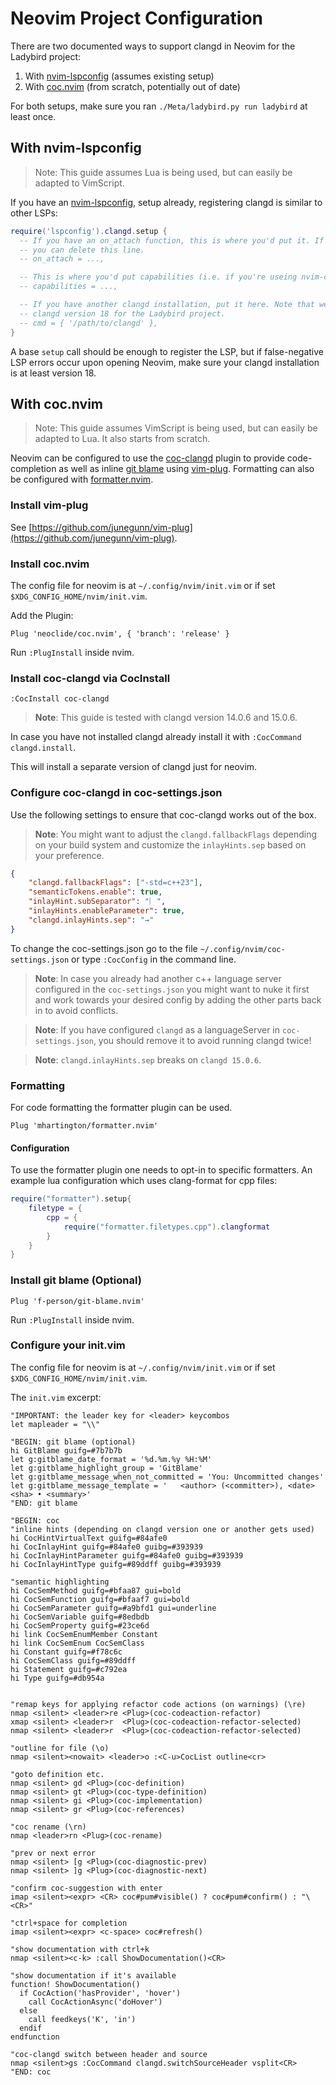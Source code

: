 # Neovim Project Configuration

There are two documented ways to support clangd in Neovim for the Ladybird
project:

1. With [nvim-lspconfig](https://github.com/neovim/nvim-lspconfig) (assumes existing setup)
2. With [coc.nvim](https://github.com/neoclide/coc.nvim) (from scratch, potentially out of date)

For both setups, make sure you ran `./Meta/ladybird.py run ladybird` at least
once.

## With nvim-lspconfig

> Note: This guide assumes Lua is being used, but can easily be adapted to
> VimScript.

If you have an [nvim-lspconfig](https://github.com/neovim/nvim-lspconfig), setup
already, registering clangd is similar to other LSPs:
```lua
require('lspconfig').clangd.setup {
  -- If you have an on_attach function, this is where you'd put it. If not,
  -- you can delete this line.
  -- on_attach = ...,

  -- This is where you'd put capabilities (i.e. if you're useing nvim-cmp)
  -- capabilities = ...,

  -- If you have another clangd installation, put it here. Note that we use
  -- clangd version 18 for the Ladybird project.
  -- cmd = { '/path/to/clangd' },
}
```

A base `setup` call should be enough to register the LSP, but if false-negative
LSP errors occur upon opening Neovim, make sure your clangd installation is at
least version 18.

## With coc.nvim

> Note: This guide assumes VimScript is being used, but can easily be adapted to
> Lua. It also starts from scratch.

Neovim can be configured to use the [coc-clangd](https://github.com/clangd/coc-clangd)
plugin to provide code-completion as well as inline
[git blame](https://github.com/f-person/git-blame.nvim) using [vim-plug](https://github.com/junegunn/vim-plug).
Formatting can also be configured with [formatter.nvim](https://github.com/mhartington/formatter.nvim).

### Install vim-plug

See [https://github.com/junegunn/vim-plug](https://github.com/junegunn/vim-plug).

### Install coc.nvim

The config file for neovim is at `~/.config/nvim/init.vim` or if
set `$XDG_CONFIG_HOME/nvim/init.vim`.

Add the Plugin:

```vim
Plug 'neoclide/coc.nvim', { 'branch': 'release' }
```

Run `:PlugInstall` inside nvim.

### Install coc-clangd via CocInstall

```vim
:CocInstall coc-clangd
```

> **Note**: This guide is tested with clangd version 14.0.6 and 15.0.6.

In case you have not installed clangd already install it with
`:CocCommand clangd.install`.

This will install a separate version of clangd just for neovim.

### Configure coc-clangd in coc-settings.json

Use the following settings to ensure that coc-clangd works out of the box.

> **Note**: You might want to adjust the `clangd.fallbackFlags` depending on your build
system and customize the `inlayHints.sep` based on your preference.

```json
{
    "clangd.fallbackFlags": ["-std=c++23"],
    "semanticTokens.enable": true,
    "inlayHint.subSeparator": "︴",
    "inlayHints.enableParameter": true,
    "clangd.inlayHints.sep": "⇝"
}
```

To change the coc-settings.json go to the file `~/.config/nvim/coc-settings.json`
or type `:CocConfig` in the command line.

> **Note**: In case you already had another c++ language server configured in the
`coc-settings.json` you might want to nuke it first and
work towards your desired config by adding the other parts back in to avoid
conflicts.

> **Note**: If you have configured `clangd` as a languageServer in
`coc-settings.json`, you should remove it to avoid running clangd twice!

> **Note**: `clangd.inlayHints.sep` breaks on `clangd 15.0.6`.

### Formatting
For code formatting the formatter plugin can be used.
```vim
Plug 'mhartington/formatter.nvim'
```
#### Configuration
To use the formatter plugin one needs to opt-in to specific formatters. An example lua configuration which uses clang-format for cpp files:
```lua
require("formatter").setup{
    filetype = {
        cpp = {
            require("formatter.filetypes.cpp").clangformat
        }
    }
}
```

### Install git blame (Optional)

```vim
Plug 'f-person/git-blame.nvim'
```

Run `:PlugInstall` inside nvim.

### Configure your init.vim

The config file for neovim is at `~/.config/nvim/init.vim` or if
set `$XDG_CONFIG_HOME/nvim/init.vim`.

The `init.vim` excerpt:

```vim
"IMPORTANT: the leader key for <leader> keycombos
let mapleader = "\\"

"BEGIN: git blame (optional)
hi GitBlame guifg=#7b7b7b
let g:gitblame_date_format = '%d.%m.%y %H:%M'
let g:gitblame_highlight_group = 'GitBlame'
let g:gitblame_message_when_not_committed = 'You: Uncommitted changes'
let g:gitblame_message_template = '   <author> (<committer>), <date> <sha> • <summary>'
"END: git blame

"BEGIN: coc
"inline hints (depending on clangd version one or another gets used)
hi CocHintVirtualText guifg=#84afe0
hi CocInlayHint guifg=#84afe0 guibg=#393939
hi CocInlayHintParameter guifg=#84afe0 guibg=#393939
hi CocInlayHintType guifg=#89ddff guibg=#393939

"semantic highlighting
hi CocSemMethod guifg=#bfaa87 gui=bold
hi CocSemFunction guifg=#bfaaf7 gui=bold
hi CocSemParameter guifg=#a9bfd1 gui=underline
hi CocSemVariable guifg=#8edbdb
hi CocSemProperty guifg=#23ce6d
hi link CocSemEnumMember Constant
hi link CocSemEnum CocSemClass
hi Constant guifg=#f78c6c
hi CocSemClass guifg=#89ddff
hi Statement guifg=#c792ea
hi Type guifg=#db954a


"remap keys for applying refactor code actions (on warnings) (\re)
nmap <silent> <leader>re <Plug>(coc-codeaction-refactor)
xmap <silent> <leader>r  <Plug>(coc-codeaction-refactor-selected)
nmap <silent> <leader>r  <Plug>(coc-codeaction-refactor-selected)

"outline for file (\o)
nmap <silent><nowait> <leader>o :<C-u>CocList outline<cr>

"goto definition etc.
nmap <silent> gd <Plug>(coc-definition)
nmap <silent> gt <Plug>(coc-type-definition)
nmap <silent> gi <Plug>(coc-implementation)
nmap <silent> gr <Plug>(coc-references)

"coc rename (\rn)
nmap <leader>rn <Plug>(coc-rename)

"prev or next error
nmap <silent> [g <Plug>(coc-diagnostic-prev)
nmap <silent> ]g <Plug>(coc-diagnostic-next)

"confirm coc-suggestion with enter
imap <silent><expr> <CR> coc#pum#visible() ? coc#pum#confirm() : "\<CR>"

"ctrl+space for completion
imap <silent><expr> <c-space> coc#refresh()

"show documentation with ctrl+k
nmap <silent><c-k> :call ShowDocumentation()<CR>

"show documentation if it's available
function! ShowDocumentation()
  if CocAction('hasProvider', 'hover')
    call CocActionAsync('doHover')
  else
    call feedkeys('K', 'in')
  endif
endfunction

"coc-clangd switch between header and source
nmap <silent>gs :CocCommand clangd.switchSourceHeader vsplit<CR>
"END: coc
```
